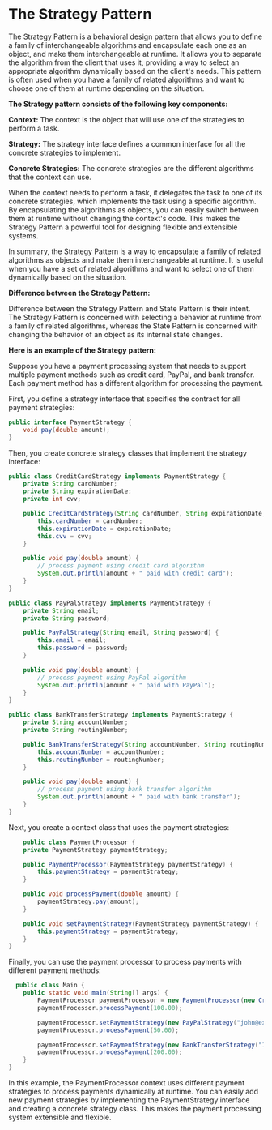 # The Strategy Pattern

The Strategy Pattern is a behavioral design pattern that allows you to define a family of interchangeable algorithms and encapsulate each one as an object, and make them interchangeable at runtime. It allows you to separate the algorithm from the client that uses it, providing a way to select an appropriate algorithm dynamically based on the client's needs. This pattern is often used when you have a family of related algorithms and want to choose one of them at runtime depending on the situation.

**The Strategy pattern consists of the following key components:**

**Context:** The context is the object that will use one of the strategies to perform a task.

**Strategy:**  The strategy interface defines a common interface for all the concrete strategies to implement.

**Concrete Strategies:** The concrete strategies are the different algorithms that the context can use.

When the context needs to perform a task, it delegates the task to one of its concrete strategies, which implements the task using a specific algorithm. By encapsulating the algorithms as objects, you can easily switch between them at runtime without changing the context's code. This makes the Strategy Pattern a powerful tool for designing flexible and extensible systems.

In summary, the Strategy Pattern is a way to encapsulate a family of related algorithms as objects and make them interchangeable at runtime. It is useful when you have a set of related algorithms and want to select one of them dynamically based on the situation.

**Difference between the Strategy Pattern:**

Difference between the Strategy Pattern and State Pattern is their intent. The Strategy Pattern is concerned with selecting a behavior at runtime from a family of related algorithms, whereas the State Pattern is concerned with changing the behavior of an object as its internal state changes.

**Here is an example of the Strategy pattern:**

Suppose you have a payment processing system that needs to support multiple payment methods such as credit card, PayPal, and bank transfer. Each payment method has a different algorithm for processing the payment.

First, you define a strategy interface that specifies the contract for all payment strategies:
```java
public interface PaymentStrategy {
    void pay(double amount);
}
```

Then, you create concrete strategy classes that implement the strategy interface:

```java
public class CreditCardStrategy implements PaymentStrategy {
    private String cardNumber;
    private String expirationDate;
    private int cvv;

    public CreditCardStrategy(String cardNumber, String expirationDate, int cvv) {
        this.cardNumber = cardNumber;
        this.expirationDate = expirationDate;
        this.cvv = cvv;
    }

    public void pay(double amount) {
        // process payment using credit card algorithm
        System.out.println(amount + " paid with credit card");
    }
}

public class PayPalStrategy implements PaymentStrategy {
    private String email;
    private String password;

    public PayPalStrategy(String email, String password) {
        this.email = email;
        this.password = password;
    }

    public void pay(double amount) {
        // process payment using PayPal algorithm
        System.out.println(amount + " paid with PayPal");
    }
}

public class BankTransferStrategy implements PaymentStrategy {
    private String accountNumber;
    private String routingNumber;

    public BankTransferStrategy(String accountNumber, String routingNumber) {
        this.accountNumber = accountNumber;
        this.routingNumber = routingNumber;
    }

    public void pay(double amount) {
        // process payment using bank transfer algorithm
        System.out.println(amount + " paid with bank transfer");
    }
}

```

Next, you create a context class that uses the payment strategies:

```java
    public class PaymentProcessor {
    private PaymentStrategy paymentStrategy;

    public PaymentProcessor(PaymentStrategy paymentStrategy) {
        this.paymentStrategy = paymentStrategy;
    }

    public void processPayment(double amount) {
        paymentStrategy.pay(amount);
    }

    public void setPaymentStrategy(PaymentStrategy paymentStrategy) {
        this.paymentStrategy = paymentStrategy;
    }
}

```

Finally, you can use the payment processor to process payments with different payment methods:

```java
  public class Main {
    public static void main(String[] args) {
        PaymentProcessor paymentProcessor = new PaymentProcessor(new CreditCardStrategy("1234 5678 9012 3456", "12/23", 123));
        paymentProcessor.processPayment(100.00);

        paymentProcessor.setPaymentStrategy(new PayPalStrategy("john@example.com", "password"));
        paymentProcessor.processPayment(50.00);

        paymentProcessor.setPaymentStrategy(new BankTransferStrategy("123456789", "987654321"));
        paymentProcessor.processPayment(200.00);
    }
}
```

In this example, the PaymentProcessor context uses different payment strategies to process payments dynamically at runtime. You can easily add new payment strategies by implementing the PaymentStrategy interface and creating a concrete strategy class. This makes the payment processing system extensible and flexible.

